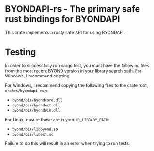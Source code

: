 # BYONDAPI-rs - The primary safe rust bindings for BYONDAPI

This crate implements a rusty safe API for using BYONDAPI.

# Testing

In order to successfully run cargo test, you must have the following files from the most recent BYOND version
in your library search path. For Windows, I recommend copying

For Windows, I recommend copying the following files to the crate root, `crates/byondapi-rs/`:
 - `byond/bin/byondcore.dll`
 - `byond/bin/byondext.dll`
 - `byond/bin/byondwin.dll`

For Linux, ensure these are in your `LD_LIBRARY_PATH`:
 - `byond/bin/libbyond.so`
 - `byond/bin/libext.so`

Failure to do this will result in an error when trying to run tests.